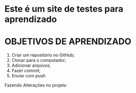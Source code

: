 # Este é um site de testes para aprendizado

# OBJETIVOS DE APRENDIZADO

1. Criar um repositório no GitHub;
2. Clonar para o computador;
3. Adicionar arquivos;
4. Fazer commit;
5. Enviar com push
   
Fazendo Alterações no projeto
